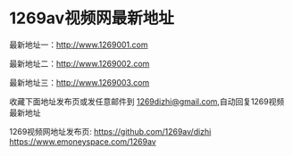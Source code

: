 #  1269av视频网最新地址

最新地址一：http://www.1269001.com

最新地址二：http://www.1269002.com

最新地址三：http://www.1269003.com


收藏下面地址发布页或发任意邮件到 1269dizhi@gmail.com,自动回复1269视频最新地址

1269视频网地址发布页:
https://github.com/1269av/dizhi
https://www.emoneyspace.com/1269av
